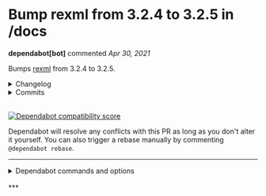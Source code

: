 # Bump rexml from 3.2.4 to 3.2.5 in /docs

**dependabot[bot]** commented *Apr 30, 2021*

Bumps [rexml](https://github.com/ruby/rexml) from 3.2.4 to 3.2.5.
<details>
<summary>Changelog</summary>
<p><em>Sourced from <a href="https://github.com/ruby/rexml/blob/master/NEWS.md">rexml's changelog</a>.</em></p>
<blockquote>
<h2>3.2.5 - 2021-04-05 {#version-3-2-5}</h2>
<h3>Improvements</h3>
<ul>
<li>
<p>Add more validations to XPath parser.</p>
</li>
<li>
<p><code>require &quot;rexml/document&quot;</code> by default.
[GitHub#36][Patch by Koichi ITO]</p>
</li>
<li>
<p>Don't add <code>#dcloe</code> method to core classes globally.
[GitHub#37][Patch by Akira Matsuda]</p>
</li>
<li>
<p>Add more documentations.
[Patch by Burdette Lamar]</p>
</li>
<li>
<p>Added <code>REXML::Elements#parent</code>.
[GitHub#52][Patch by Burdette Lamar]</p>
</li>
</ul>
<h3>Fixes</h3>
<ul>
<li>
<p>Fixed a bug that <code>REXML::DocType#clone</code> doesn't copy external ID
information.</p>
</li>
<li>
<p>Fixed round-trip vulnerability bugs.
See also: <a href="https://www.ruby-lang.org/en/news/2021/04/05/xml-round-trip-vulnerability-in-rexml-cve-2021-28965/">https://www.ruby-lang.org/en/news/2021/04/05/xml-round-trip-vulnerability-in-rexml-cve-2021-28965/</a>
[HackerOne#1104077][CVE-2021-28965][Reported by Juho Nurminen]</p>
</li>
</ul>
<h3>Thanks</h3>
<ul>
<li>
<p>Koichi ITO</p>
</li>
<li>
<p>Akira Matsuda</p>
</li>
<li>
<p>Burdette Lamar</p>
</li>
<li>
<p>Juho Nurminen</p>
</li>
</ul>
</blockquote>
</details>
<details>
<summary>Commits</summary>
<ul>
<li><a href="https://github.com/ruby/rexml/commit/a622645e980ea5b91ad7b4d6fec32d113f15df88"><code>a622645</code></a> Add 3.2.5 entry</li>
<li><a href="https://github.com/ruby/rexml/commit/3c137eb119550874b2b3e27d12b733ca67033377"><code>3c137eb</code></a> Fix a parser bug that some data may be ignored before DOCTYPE</li>
<li><a href="https://github.com/ruby/rexml/commit/9b311e59ae05749e082eb6bbefa1cb620d1a786e"><code>9b311e5</code></a> Fix a bug that invalid document declaration may be accepted</li>
<li><a href="https://github.com/ruby/rexml/commit/f9d88e4948b4a43294c25dc0edb16815bd9d8618"><code>f9d88e4</code></a> Fix a bug that invalid document declaration may be generated</li>
<li><a href="https://github.com/ruby/rexml/commit/f7bab8937513b1403cea5aff874cbf32fd5e8551"><code>f7bab89</code></a> Fix a bug that invalid element end may be accepted</li>
<li><a href="https://github.com/ruby/rexml/commit/6a250d2cd1194c2be72becbdd9c3e770aa16e752"><code>6a250d2</code></a> Fix a bug that invalid element start may be accepted</li>
<li><a href="https://github.com/ruby/rexml/commit/2fe62e29094d95921d7e19abbd2e26b23d78dc5b"><code>2fe62e2</code></a> Fix a bug that invalid notation declaration may be accepted</li>
<li><a href="https://github.com/ruby/rexml/commit/a659c63e37414506dfb0d4655e031bb7a2e73fc8"><code>a659c63</code></a> Fix a bug that invalid notation declaration may be generated</li>
<li><a href="https://github.com/ruby/rexml/commit/790dd113ce693ce831cbbc53f2f990a317643f75"><code>790dd11</code></a> Use ruby/setup-ruby (<a href="https://github-redirect.dependabot.com/ruby/rexml/issues/66">#66</a>)</li>
<li><a href="https://github.com/ruby/rexml/commit/eda1b2007dd8751f381bf741f16c9e33c5d3e52a"><code>eda1b20</code></a> Clean up and enhance high-level RDoc (<a href="https://github-redirect.dependabot.com/ruby/rexml/issues/65">#65</a>)</li>
<li>Additional commits viewable in <a href="https://github.com/ruby/rexml/compare/v3.2.4...v3.2.5">compare view</a></li>
</ul>
</details>
<br />


[![Dependabot compatibility score](https://dependabot-badges.githubapp.com/badges/compatibility_score?dependency-name=rexml&package-manager=bundler&previous-version=3.2.4&new-version=3.2.5)](https://docs.github.com/en/github/managing-security-vulnerabilities/about-dependabot-security-updates#about-compatibility-scores)

Dependabot will resolve any conflicts with this PR as long as you don't alter it yourself. You can also trigger a rebase manually by commenting `@dependabot rebase`.

[//]: # (dependabot-automerge-start)
[//]: # (dependabot-automerge-end)

---

<details>
<summary>Dependabot commands and options</summary>
<br />

You can trigger Dependabot actions by commenting on this PR:
- `@dependabot rebase` will rebase this PR
- `@dependabot recreate` will recreate this PR, overwriting any edits that have been made to it
- `@dependabot merge` will merge this PR after your CI passes on it
- `@dependabot squash and merge` will squash and merge this PR after your CI passes on it
- `@dependabot cancel merge` will cancel a previously requested merge and block automerging
- `@dependabot reopen` will reopen this PR if it is closed
- `@dependabot close` will close this PR and stop Dependabot recreating it. You can achieve the same result by closing it manually
- `@dependabot ignore this major version` will close this PR and stop Dependabot creating any more for this major version (unless you reopen the PR or upgrade to it yourself)
- `@dependabot ignore this minor version` will close this PR and stop Dependabot creating any more for this minor version (unless you reopen the PR or upgrade to it yourself)
- `@dependabot ignore this dependency` will close this PR and stop Dependabot creating any more for this dependency (unless you reopen the PR or upgrade to it yourself)
- `@dependabot use these labels` will set the current labels as the default for future PRs for this repo and language
- `@dependabot use these reviewers` will set the current reviewers as the default for future PRs for this repo and language
- `@dependabot use these assignees` will set the current assignees as the default for future PRs for this repo and language
- `@dependabot use this milestone` will set the current milestone as the default for future PRs for this repo and language

You can disable automated security fix PRs for this repo from the [Security Alerts page](https://github.com/gruntwork-io/terragrunt/network/alerts).

</details>
<br />
***



